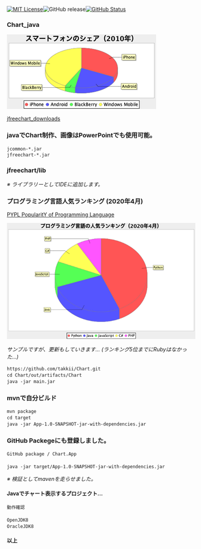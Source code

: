 [![MIT License](http://img.shields.io/badge/license-MIT-blue.svg?style=flat)](LICENSE)![GitHub release](https://img.shields.io/github/release/takkii/Chart.svg?style=flat)[![GitHub Status](https://img.shields.io/github/last-commit/takkii/Chart.svg?style=flat)](GitHub)

### Chart_java

![Chart](https://github.com/takkii/Chart/blob/master/piechart.png)

[jfreechart_downloads](https://sourceforge.net/projects/jfreechart/files/1.%20JFreeChart/1.0.19/jfreechart-1.0.19.zip/download)

### javaでChart制作、画像はPowerPointでも使用可能。

```markdown
jcommon-*.jar
jfreechart-*.jar
```
### jfreechart/lib

*※ ライブラリーとしてIDEに追加します。*

### プログラミング言語人気ランキング (2020年4月)

[PYPL PopularitY of Programming Language](http://pypl.github.io/PYPL.html)

![Chart_lang](https://github.com/takkii/Chart/blob/master/piechart_lang_else.png)

*サンプルですが、更新もしていきます... (ランキング5位までにRubyはなかった...)*

```markdown
https://github.com/takkii/Chart.git
cd Chart/out/artifacts/Chart
java -jar main.jar
```

### mvnで自分ビルド

```markdown
mvn package
cd target
java -jar App-1.0-SNAPSHOT-jar-with-dependencies.jar
```

### GitHub Packegeにも登録しました。

```markdown
GitHub package / Chart.App

java -jar target/App-1.0-SNAPSHOT-jar-with-dependencies.jar
```

*※ 検証としてmavenを走らせました。*

#### Javaでチャート表示するプロジェクト...

```markdown
動作確認

OpenJDK8
OracleJDK8
```

#### 以上
